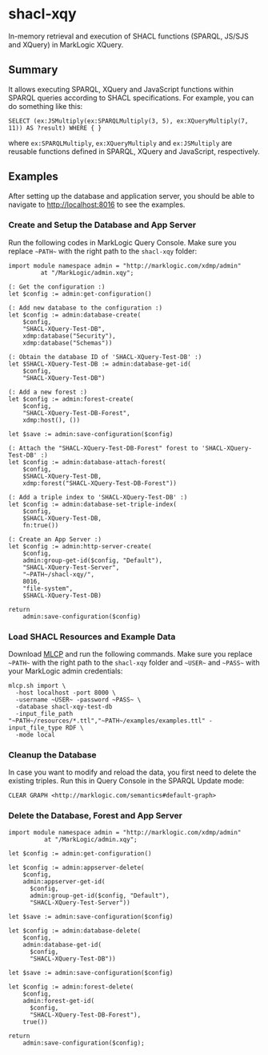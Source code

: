 # shacl-xqy
In-memory retrieval and execution of SHACL functions (SPARQL, JS/SJS and XQuery) in MarkLogic XQuery.

## Summary
It allows executing SPARQL, XQuery and JavaScript functions within SPARQL queries according to SHACL specifications. For example, you can do something like this:

```
SELECT (ex:JSMultiply(ex:SPARQLMultiply(3, 5), ex:XQueryMultiply(7, 11)) AS ?result) WHERE { }
```

where `ex:SPARQLMultiply`, `ex:XQueryMultiply` and `ex:JSMultiply` are reusable functions defined in SPARQL, XQuery and JavaScript, respectively.

## Examples

After setting up the database and application server, you should be able to navigate to [http://localhost:8016](http://localhost:8016) to see the examples.

### Create and Setup the Database and App Server
Run the following codes in MarkLogic Query Console. Make sure you replace `~PATH~` with the right path to the `shacl-xqy` folder:

```
import module namespace admin = "http://marklogic.com/xdmp/admin"
         at "/MarkLogic/admin.xqy";

(: Get the configuration :)
let $config := admin:get-configuration()

(: Add new database to the configuration :)
let $config := admin:database-create(
    $config,
    "SHACL-XQuery-Test-DB",
    xdmp:database("Security"),
    xdmp:database("Schemas"))

(: Obtain the database ID of 'SHACL-XQuery-Test-DB' :)
let $SHACL-XQuery-Test-DB := admin:database-get-id(
    $config,
    "SHACL-XQuery-Test-DB")

(: Add a new forest :)
let $config := admin:forest-create(
    $config,
    "SHACL-XQuery-Test-DB-Forest",
    xdmp:host(), ())

let $save := admin:save-configuration($config)

(: Attach the "SHACL-XQuery-Test-DB-Forest" forest to 'SHACL-XQuery-Test-DB' :)
let $config := admin:database-attach-forest(
    $config,
    $SHACL-XQuery-Test-DB,
    xdmp:forest("SHACL-XQuery-Test-DB-Forest"))

(: Add a triple index to 'SHACL-XQuery-Test-DB' :)
let $config := admin:database-set-triple-index(
    $config,
    $SHACL-XQuery-Test-DB,
    fn:true())

(: Create an App Server :)
let $config := admin:http-server-create(
    $config,
    admin:group-get-id($config, "Default"),
    "SHACL-XQuery-Test-Server",
    "~PATH~/shacl-xqy/",
    8016,
    "file-system",
    $SHACL-XQuery-Test-DB)

return
    admin:save-configuration($config)
```

### Load SHACL Resources and Example Data
Download [MLCP](https://docs.marklogic.com/guide/mlcp/install) and run the following commands. Make sure you replace `~PATH~` with the right path to the `shacl-xqy` folder and `~USER~` and `~PASS~` with your MarkLogic admin credentials:

```
mlcp.sh import \
  -host localhost -port 8000 \
  -username ~USER~ -password ~PASS~ \
  -database shacl-xqy-test-db
  -input_file_path "~PATH~/resources/*.ttl","~PATH~/examples/examples.ttl" -input_file_type RDF \
  -mode local
```

### Cleanup the Database
In case you want to modify and reload the data, you first need to delete the existing triples. Run this in Query Console in the SPARQL Update mode:
```
CLEAR GRAPH <http://marklogic.com/semantics#default-graph>
```
### Delete the Database, Forest and App Server
```
import module namespace admin = "http://marklogic.com/xdmp/admin"
		  at "/MarkLogic/admin.xqy";

let $config := admin:get-configuration()

let $config := admin:appserver-delete(
    $config,
    admin:appserver-get-id(
      $config,
      admin:group-get-id($config, "Default"),
      "SHACL-XQuery-Test-Server"))

let $save := admin:save-configuration($config)

let $config := admin:database-delete(
    $config,
    admin:database-get-id(
      $config,
      "SHACL-XQuery-Test-DB"))

let $save := admin:save-configuration($config)

let $config := admin:forest-delete(
    $config,
    admin:forest-get-id(
      $config,
      "SHACL-XQuery-Test-DB-Forest"),
    true())

return
    admin:save-configuration($config);
```
